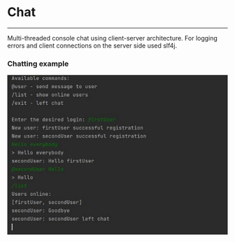 # Chat
___
Multi-threaded console chat using client-server architecture. For
logging errors and client connections on the server side
used slf4j.

### Chatting example
![img.png](https://github.com/plugatarev/Chat/blob/master/img.png)
